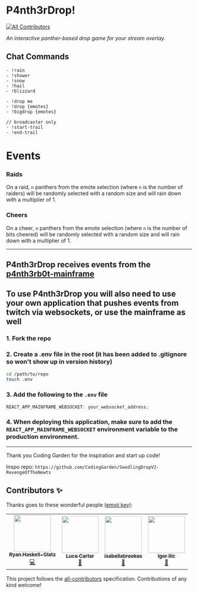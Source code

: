 # P4nth3rDrop!

<!-- ALL-CONTRIBUTORS-BADGE:START - Do not remove or modify this section -->

[![All Contributors](https://img.shields.io/badge/all_contributors-2-orange.svg?style=flat-square)](#contributors-)

<!-- ALL-CONTRIBUTORS-BADGE:END -->

_An interactive panther-based drop game for your stream overlay._

## Chat Commands

```
- !rain
- !shower
- !snow
- !hail
- !blizzard

- !drop me
- !drop {emotes}
- !bigdrop {emotes}

// broadcaster only
- !start-trail
- !end-trail
```

# Events

### Raids

On a raid, `n` panthers from the emote selection (where `n` is the number of raiders) will be randomly selected with a random size and will rain down with a multiplier of 1.

### Cheers

On a cheer, `n` panthers from the emote selection (where `n` is the number of bits cheered) will be randomly selected with a random size and will rain down with a multiplier of 1.

---

## P4nth3rDrop receives events from the [p4nth3rb0t-mainframe](https://github.com/whitep4nth3r/p4nth3rb0t-mainframe)

## To use P4nth3rDrop you will also need to use your own application that pushes events from twitch via websockets, or use the mainframe as well

### 1. Fork the repo

### 2. Create a .env file in the root (it has been added to .gitignore so won't show up in version history)

```bash
cd /path/to/repo
touch .env
```

### 3. Add the following to the `.env` file

```javascript
REACT_APP_MAINFRAME_WEBSOCKET: your_websocket_address;
```

### 4. When deploying this application, make sure to add the `REACT_APP_MAINFRAME_WEBSOCKET` environment variable to the production environment.

---

Thank you Coding Garden for the inspiration and start up code!

Inspo repo: `https://github.com/CodingGarden/SeedlingDropV2-RevengeOfTheNewts`

## Contributors ✨

Thanks goes to these wonderful people ([emoji key](https://allcontributors.org/docs/en/emoji-key)):

<!-- ALL-CONTRIBUTORS-LIST:START - Do not remove or modify this section -->
<!-- prettier-ignore-start -->
<!-- markdownlint-disable -->
<table>
  <tr>
    <td align="center">
      <a href="http://rhg.dev">
        <img src="https://avatars1.githubusercontent.com/u/6187256?v=4" width="100px;" alt=""/>
        <br />
        <sub><b>Ryan Haskell-Glatz</b></sub>
      </a><br />
      <a href="https://github.com/whitep4nth3r/p4nth3rdrop/commits?author=ryannhg" title="Code">💻</a>
    </td>
    <td align="center">
      <a href="http://lucecarter.co.uk">
        <img src="https://avatars2.githubusercontent.com/u/6980734?v=4" width="100px;" alt=""/>
        <br />
        <sub><b>Luce Carter</b></sub>
      </a><br />
      <a href="#ideas-LuceCarter" title="Ideas, Planning, & Feedback">🤔</a>
    </td>
    <td align="center">
      <a href="https://twitch.tv/rawrsatbeards">
        <img src="https://avatars1.githubusercontent.com/u/12928252?v=4" width="100px;" alt=""/>
        <br />
        <sub><b>isabellabrookes</b></sub>
      </a><br />
    <a href="#ideas-isabellabrookes" title="Ideas, Planning, & Feedback">🤔</a></td>
    <td align="center">
      <a href="https://github.com/gigili">
        <img src="https://avatars0.githubusercontent.com/u/2153382?v=4" width="100px;" alt=""/>
        <br />
        <sub><b>Igor Ilic</b></sub>
      </a><br />
      <a href="#ideas-gigili" title="Ideas, Planning, & Feedback">🤔</a>
    </td>
  </tr>
</table>

<!-- markdownlint-enable -->
<!-- prettier-ignore-end -->

<!-- ALL-CONTRIBUTORS-LIST:END -->

This project follows the [all-contributors](https://github.com/all-contributors/all-contributors) specification. Contributions of any kind welcome!
